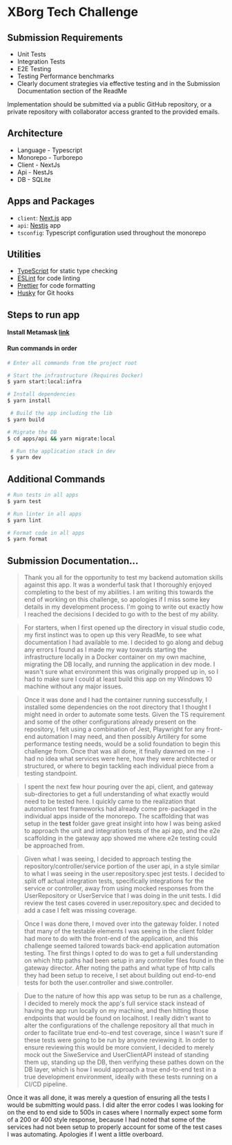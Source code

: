 # XBorg Tech Challenge

## Submission Requirements

- Unit Tests
- Integration Tests
- E2E Testing
- Testing Performance benchmarks
- Clearly document strategies via effective testing and in the Submission Documentation section of the ReadMe

Implementation should be submitted via a public GitHub repository, or a private repository with collaborator access granted to the provided emails.

## Architecture

- Language - Typescript
- Monorepo - Turborepo
- Client - NextJs
- Api - NestJs
- DB - SQLite

## Apps and Packages

- `client`: [Next.js](https://nextjs.org/) app
- `api`: [Nestjs](https://nestjs.com) app
- `tsconfig`: Typescript configuration used throughout the monorepo

## Utilities

- [TypeScript](https://www.typescriptlang.org/) for static type checking
- [ESLint](https://eslint.org/) for code linting
- [Prettier](https://prettier.io) for code formatting
- [Husky](https://typicode.github.io/husky/) for Git hooks

## Steps to run app

#### Install Metamask [link](https://chromewebstore.google.com/detail/nkbihfbeogaeaoehlefnkodbefgpgknn?utm_source=item-share-cb)

#### Run commands in order

```bash
# Enter all commands from the project root

# Start the infrastructure (Requires Docker)
$ yarn start:local:infra

# Install dependencies
$ yarn install

 # Build the app including the lib
$ yarn build

# Migrate the DB
$ cd apps/api && yarn migrate:local

 # Run the application stack in dev
 $ yarn dev
```

## Additional Commands

```bash
# Run tests in all apps
$ yarn test

# Run linter in all apps
$ yarn lint

# Format code in all apps
$ yarn format

```

## Submission Documentation...

> Thank you all for the opportunity to test my backend automation skills against this app. It was a wonderful task that I thoroughly enjoyed completing to the best of my abilities. I am writing this towards the end of working on this challenge, so apologies if I miss some key details in my development process. I'm going to write out exactly how I reached the decisions I decided to go with to the best of my ability.

> For starters, when I first opened up the directory in visual studio code, my first instinct was to open up this very ReadMe, to see what documentation I had available to me. I decided to go along and debug any errors I found as I made my way towards starting the infrastructure locally in a Docker container on my own machine, migrating the DB locally, and running the application in dev mode. I wasn't sure what environment this was originally propped up in, so I had to make sure I could at least build this app on my Windows 10 machine without any major issues.

> Once it was done and I had the container running successfully, I installed some dependencies on the root directory that I thought I might need in order to automate some tests. Given the TS requirement and some of the other configurations already present on the repository, I felt using a combination of Jest, Playwright for any front-end automation I may need, and then possibly Artillery for some performance testing needs, would be a solid foundation to begin this challenge from. Once that was all done, it finally dawned on me - I had no idea what services were here, how they were architected or structured, or where to begin tackling each individual piece from a testing standpoint.

> I spent the next few hour pouring over the api, client, and gateway sub-directories to get a full understanding of what exactly would need to be tested here. I quickly came to the realization that automation test frameworks had already come pre-packaged in the individual apps inside of the monorepo. The scaffolding that was setup in the **test** folder gave great insight into how I was being asked to approach the unit and integration tests of the api app, and the e2e scaffolding in the gateway app showed me where e2e testing could be approached from.

> Given what I was seeing, I decided to approach testing the repository/controller/service portion of the user api, in a style similar to what I was seeing in the user.repository.spec jest tests. I decided to split off actual integration tests, specifically integrations for the service or controller, away from using mocked responses from the UserRepository or UserService that I was doing in the unit tests. I did review the test cases covered in user.repository.spec and decided to add a case I felt was missing coverage.

> Once I was done there, I moved over into the gateway folder. I noted that many of the testable elements I was seeing in the client folder had more to do with the front-end of the application, and this challenge seemed tailored towards back-end application automation testing. The first things I opted to do was to get a full understanding on which http paths had been setup in any controller files found in the gateway director. After noting the paths and what type of http calls they had been setup to receive, I set about building out end-to-end tests for both the user.controller and siwe.controller.

> Due to the nature of how this app was setup to be run as a challenge, I decided to merely mock the app's full service stack instead of having the app run locally on my machine, and then hitting those endpoints that would be found on localhost. I really didn't want to alter the configurations of the challenge repository all that much in order to facilitate true end-to-end test coverage, since I wasn't sure if these tests were going to be run by anyone reviewing it. In order to ensure reviewing this would be more convient, I decided to merely mock out the SiweService and UserClientAPI instead of standing them up, standing up the DB, then verifying these pathes down on the DB layer, which is how I would approach a true end-to-end test in a true development environment, ideally with these tests running on a CI/CD pipeline.

Once it was all done, it was merely a question of ensuring all the tests I would be submitting would pass. I did alter the error codes I was looking for on the end to end side to 500s in cases where I normally expect some form of a 200 or 400 style response, because I had noted that some of the services had not been setup to properly account for some of the test cases I was automating. Apologies if I went a little overboard.
